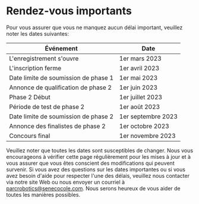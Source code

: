 # Rendez-vous importants

Pour vous assurer que vous ne manquez aucun délai important, veuillez noter les dates suivantes:

| Événement | Date |
| --- | --- |
| L'enregistrement s'ouvre | 1er mars 2023 |
| L'inscription ferme | 1er avril 2023 |
| Date limite de soumission de phase 1 | 1er mai 2023 |
| Annonce de qualification de phase 2 | 1er juin 2023 |
| Phase 2 Début | 1er juillet 2023 |
| Période de test de phase 2 | 1er août 2023 |
| Date limite de soumission de phase 2 | 1er septembre 2023 |
| Annonce des finalistes de phase 2 | 1er octobre 2023 |
| Concours final | 1er novembre 2023 |

Veuillez noter que toutes les dates sont susceptibles de changer. Nous vous encourageons à vérifier cette page régulièrement pour les mises à jour et à vous assurer que vous êtes conscient des modifications qui peuvent survenir. Si vous avez des questions sur les dates importantes ou si vous avez besoin d'aide pour respecter l'une des délais, veuillez nous contacter via notre site Web ou nous envoyer un courriel à [parcrobotics@senecocole.com](mailto:parcrobotics@senecocole.com). Nous serons heureux de vous aider de toutes les manières possibles.
